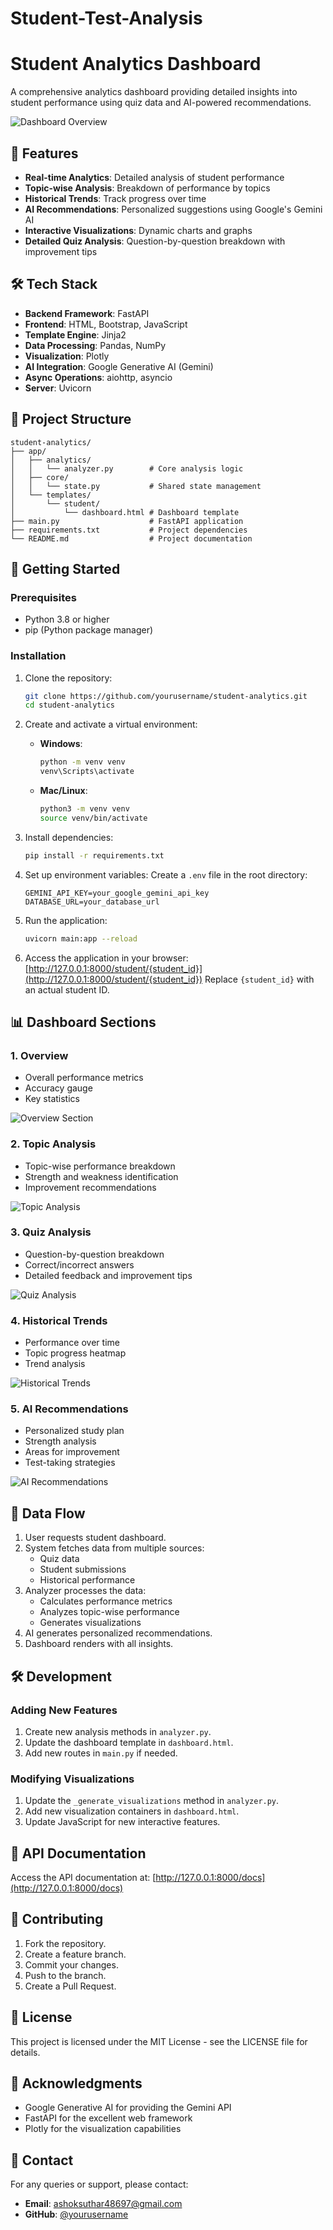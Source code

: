 # Student-Test-Analysis

# Student Analytics Dashboard

A comprehensive analytics dashboard providing detailed insights into student performance using quiz data and AI-powered recommendations.

![Dashboard Overview](dash1.png)

## 🚀 Features

- **Real-time Analytics**: Detailed analysis of student performance
- **Topic-wise Analysis**: Breakdown of performance by topics
- **Historical Trends**: Track progress over time
- **AI Recommendations**: Personalized suggestions using Google's Gemini AI
- **Interactive Visualizations**: Dynamic charts and graphs
- **Detailed Quiz Analysis**: Question-by-question breakdown with improvement tips

## 🛠️ Tech Stack

- **Backend Framework**: FastAPI
- **Frontend**: HTML, Bootstrap, JavaScript
- **Template Engine**: Jinja2
- **Data Processing**: Pandas, NumPy
- **Visualization**: Plotly
- **AI Integration**: Google Generative AI (Gemini)
- **Async Operations**: aiohttp, asyncio
- **Server**: Uvicorn

## 📁 Project Structure

```
student-analytics/
├── app/
│   ├── analytics/
│   │   └── analyzer.py        # Core analysis logic
│   ├── core/
│   │   └── state.py           # Shared state management
│   └── templates/
│       └── student/
│           └── dashboard.html # Dashboard template
├── main.py                    # FastAPI application
├── requirements.txt           # Project dependencies
└── README.md                  # Project documentation
```

## 🚀 Getting Started

### Prerequisites

- Python 3.8 or higher
- pip (Python package manager)

### Installation

1. Clone the repository:
   ```bash
   git clone https://github.com/yourusername/student-analytics.git
   cd student-analytics
   ```

2. Create and activate a virtual environment:

   - **Windows**:
     ```bash
     python -m venv venv
     venv\Scripts\activate
     ```

   - **Mac/Linux**:
     ```bash
     python3 -m venv venv
     source venv/bin/activate
     ```

3. Install dependencies:
   ```bash
   pip install -r requirements.txt
   ```

4. Set up environment variables:
   Create a `.env` file in the root directory:
   ```env
   GEMINI_API_KEY=your_google_gemini_api_key
   DATABASE_URL=your_database_url
   ```

5. Run the application:
   ```bash
   uvicorn main:app --reload
   ```

6. Access the application in your browser:
   [http://127.0.0.1:8000/student/{student_id}](http://127.0.0.1:8000/student/{student_id})
   Replace `{student_id}` with an actual student ID.

## 📊 Dashboard Sections

### 1. Overview

- Overall performance metrics
- Accuracy gauge
- Key statistics

![Overview Section](https://via.placeholder.com/800x400.png?text=Overview+Section)

### 2. Topic Analysis

- Topic-wise performance breakdown
- Strength and weakness identification
- Improvement recommendations

![Topic Analysis](https://via.placeholder.com/800x400.png?text=Topic+Analysis)

### 3. Quiz Analysis

- Question-by-question breakdown
- Correct/incorrect answers
- Detailed feedback and improvement tips

![Quiz Analysis](https://via.placeholder.com/800x400.png?text=Quiz+Analysis)

### 4. Historical Trends

- Performance over time
- Topic progress heatmap
- Trend analysis

![Historical Trends](https://via.placeholder.com/800x400.png?text=Historical+Trends)

### 5. AI Recommendations

- Personalized study plan
- Strength analysis
- Areas for improvement
- Test-taking strategies

![AI Recommendations](https://via.placeholder.com/800x400.png?text=AI+Recommendations)

## 🔄 Data Flow

1. User requests student dashboard.
2. System fetches data from multiple sources:
   - Quiz data
   - Student submissions
   - Historical performance
3. Analyzer processes the data:
   - Calculates performance metrics
   - Analyzes topic-wise performance
   - Generates visualizations
4. AI generates personalized recommendations.
5. Dashboard renders with all insights.

## 🛠️ Development

### Adding New Features

1. Create new analysis methods in `analyzer.py`.
2. Update the dashboard template in `dashboard.html`.
3. Add new routes in `main.py` if needed.

### Modifying Visualizations

1. Update the `_generate_visualizations` method in `analyzer.py`.
2. Add new visualization containers in `dashboard.html`.
3. Update JavaScript for new interactive features.

## 📝 API Documentation

Access the API documentation at: [http://127.0.0.1:8000/docs](http://127.0.0.1:8000/docs)

## 🤝 Contributing

1. Fork the repository.
2. Create a feature branch.
3. Commit your changes.
4. Push to the branch.
5. Create a Pull Request.

## 📄 License

This project is licensed under the MIT License - see the LICENSE file for details.

## 🙏 Acknowledgments

- Google Generative AI for providing the Gemini API
- FastAPI for the excellent web framework
- Plotly for the visualization capabilities

## 📧 Contact

For any queries or support, please contact:

- **Email**: ashoksuthar48697@gmail.com
- **GitHub**: [@yourusername](https://github.com/ashoksuthar14)

